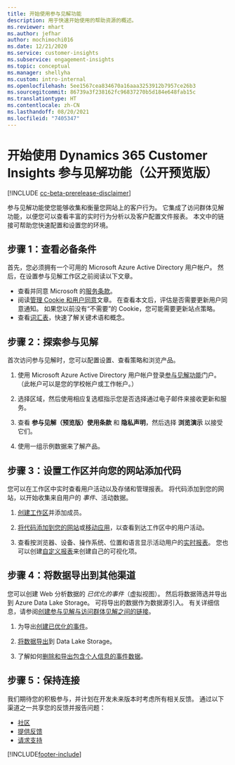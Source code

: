 ```yaml
---
title: 开始使用参与见解功能
description: 用于快速开始使用的帮助资源的概述。
ms.reviewer: mhart
ms.author: jefhar
author: mochimochi016
ms.date: 12/21/2020
ms.service: customer-insights
ms.subservice: engagement-insights
ms.topic: conceptual
ms.manager: shellyha
ms.custom: intro-internal
ms.openlocfilehash: 5ee1567cea834670a16aaa3253912b7957ce26b3
ms.sourcegitcommit: 86739a3f238162fc96837270b5d184e648fab15c
ms.translationtype: HT
ms.contentlocale: zh-CN
ms.lasthandoff: 08/20/2021
ms.locfileid: "7405347"
---
```

# <a name="get-started-with-dynamics-365-customer-insights-engagement-insights-capability-public-preview"></a>开始使用 Dynamics 365 Customer Insights 参与见解功能（公开预览版）

[!INCLUDE [cc-beta-prerelease-disclaimer](includes/cc-beta-prerelease-disclaimer.md)]

参与见解功能使您能够收集和衡量您网站上的客户行为。 它集成了访问群体见解功能，以便您可以查看丰富的实时行为分析以及客户配置文件报表。 本文中的链接可帮助您快速配置和设置您的环境。

## <a name="step-1-review-prerequisites"></a>步骤 1：查看必备条件

首先，您必须拥有一个可用的 Microsoft Azure Active Directory 用户帐户。 然后，在设置参与见解工作区之前阅读以下文章。

- 查看并同意 Microsoft 的[服务条款](terms-of-service.md)。  
- 阅读[管理 Cookie 和用户同意](user-consent-storage.md)文章。 在查看本文后，评估是否需要更新用户同意通知。 如果您以前没有“不需要”的 Cookie，您可能需要更新站点策略。
- 查看[词汇表](glossary.md)，快速了解关键术语和概念。

## <a name="step-2-explore-engagement-insights"></a>步骤 2：探索参与见解

首次访问参与见解时，您可以配置设置、查看策略和浏览产品。

1. 使用 Microsoft Azure Active Directory 用户帐户登录[参与见解功能](https://pi.dynamics.com)门户。 （此帐户可以是您的学校帐户或工作帐户。）

1. 选择区域，然后使用相应复选框指示您是否选择通过电子邮件来接收更新和服务。

1. 查看 **参与见解（预览版）使用条款** 和 **隐私声明**，然后选择 **浏览演示** 以接受它们。

1. 使用一组示例数据来了解产品。

##  <a name="step-3-set-up-a-workspace-and-add-code-to-your-website"></a>步骤 3：设置工作区并向您的网站添加代码

您可以在工作区中实时查看用户活动以及存储和管理报表。 将代码添加到您的网站，以开始收集来自用户的 *事件*、活动数据。

1. [创建工作区](create-workspace.md)并添加成员。

1. [将代码添加到您的网站](instrument-website.md)或[移动应用](developer-resources.md#capture-events-from-mobile-apps)，以查看到达工作区中的用户活动。

1. 查看按浏览器、设备、操作系统、位置和语言显示活动用户的[实时报表](view-reports.md)。 您也可以创建[自定义报表](custom-reports.md)来创建自己的可视化项。
    
## <a name="step-4-export-data-to-other-channels"></a>步骤 4：将数据导出到其他渠道

您可以创建 Web 分析数据的 *已优化的事件*（虚拟视图）。 然后将数据筛选并导出到 Azure Data Lake Storage。 可将导出的数据作为数据源引入。 有关详细信息，请参阅[创建参与见解与访问群体见解之间的链接](integrate-audience-insights-engagement-insights.md)。

1. 为导出[创建已优化的事件](refined-events.md)。

1. [将数据导出](export-events.md)到 Data Lake Storage。

1. 了解如何[删除和导出包含个人信息的事件数据](delete-export-personal-data.md)。
 
## <a name="step-5-stay-connected"></a>步骤 5：保持连接

我们期待您的积极参与，并计划在开发未来版本时考虑所有相关反馈。 通过以下渠道之一共享您的反馈并报告问题：
- [社区](https://go.microsoft.com/fwlink/?linkid=2141648)
- [提供反馈](https://go.microsoft.com/fwlink/?linkid=2143222)
- [请求支持](https://go.microsoft.com/fwlink/?linkid=2145734) 


[!INCLUDE[footer-include](../includes/footer-banner.md)]
